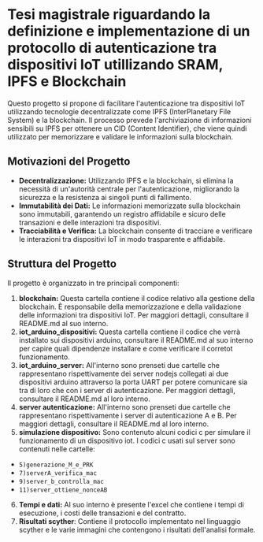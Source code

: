# Tesi magistrale riguardando la definizione e implementazione di un protocollo di autenticazione tra dispositivi IoT utillizando SRAM, IPFS e Blockchain

Questo progetto si propone di facilitare l'autenticazione tra dispositivi IoT utilizzando tecnologie decentralizzate come IPFS (InterPlanetary File System) e la blockchain. Il processo prevede l'archiviazione di informazioni sensibili su IPFS per ottenere un CID (Content Identifier), che viene quindi utilizzato per memorizzare e validare le informazioni sulla blockchain.

## Motivazioni del Progetto

- **Decentralizzazione:** Utilizzando IPFS e la blockchain, si elimina la necessità di un'autorità centrale per l'autenticazione, migliorando la sicurezza e la resistenza ai singoli punti di fallimento.
- **Immutabilità dei Dati:** Le informazioni memorizzate sulla blockchain sono immutabili, garantendo un registro affidabile e sicuro delle transazioni e delle interazioni tra dispositivi.
- **Tracciabilità e Verifica:** La blockchain consente di tracciare e verificare le interazioni tra dispositivi IoT in modo trasparente e affidabile.

## Struttura del Progetto

Il progetto è organizzato in tre principali componenti:
1. **blockchain:** Questa cartella contiene il codice relativo alla gestione della blockchain. È responsabile della memorizzazione e della validazione delle informazioni tra dispositivi IoT. 
Per maggiori dettagli, consultare il README.md al suo interno.
2. **iot_arduino_dispositivi:** Questa cartella contiene il codice che verrà installato sui dispositivi arduino, consultare il README.md al suo interno per capire quali dipendenze installare e come verificare il corretot funzionamento.
3. **iot_arduino_server:** All'interno sono prenseti due cartelle che rappresentano rispettivamente dei server nodejs collegati ai due dispositivi arduino attraverso la porta UART per potere comunicare sia tra di loro che con i server di autenticazione.
Per maggiori dettagli, consultare il README.md al loro interno.
4. **server autenticazione:** All'interno sono prenseti due cartelle che rappresentano rispettivamente i server di autenticazione A e B. Per maggiori dettagli, consultare il README.md al loro interno.
5. **simulazione dispositivo:**  Sono contenuto alcuni codici c per simulare il funzionamento di un dispositivo iot. I codici c usati sul server sono contenuti nelle cartelle:
- `5)generazione_M_e_PRK`
- `7)serverA_verifica_mac`
- `9)server_b_controlla_mac`
- `11)server_ottiene_nonceAB`
6. **Tempi e dati:** Al suo interno è presente l'excel che contiene i tempi di esecuzione, i costi delle transazioni e del contratto.
7. **Risultati scyther**: Contiene il protocollo implementato nel linguaggio scyther e le varie immagini che contengono i risultati dell'analisi formale.



